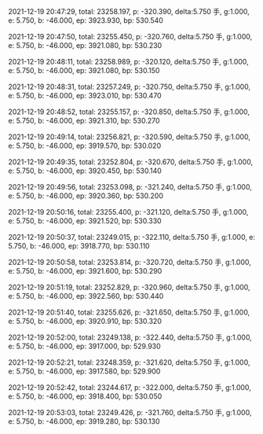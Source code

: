 2021-12-19 20:47:29, total: 23258.197, p: -320.390, delta:5.750 手, g:1.000, e: 5.750, b: -46.000, ep: 3923.930, bp: 530.540

2021-12-19 20:47:50, total: 23255.450, p: -320.760, delta:5.750 手, g:1.000, e: 5.750, b: -46.000, ep: 3921.080, bp: 530.230

2021-12-19 20:48:11, total: 23258.989, p: -320.120, delta:5.750 手, g:1.000, e: 5.750, b: -46.000, ep: 3921.080, bp: 530.150

2021-12-19 20:48:31, total: 23257.249, p: -320.750, delta:5.750 手, g:1.000, e: 5.750, b: -46.000, ep: 3923.010, bp: 530.470

2021-12-19 20:48:52, total: 23255.157, p: -320.850, delta:5.750 手, g:1.000, e: 5.750, b: -46.000, ep: 3921.310, bp: 530.270

2021-12-19 20:49:14, total: 23256.821, p: -320.590, delta:5.750 手, g:1.000, e: 5.750, b: -46.000, ep: 3919.570, bp: 530.020

2021-12-19 20:49:35, total: 23252.804, p: -320.670, delta:5.750 手, g:1.000, e: 5.750, b: -46.000, ep: 3920.450, bp: 530.140

2021-12-19 20:49:56, total: 23253.098, p: -321.240, delta:5.750 手, g:1.000, e: 5.750, b: -46.000, ep: 3920.360, bp: 530.200

2021-12-19 20:50:16, total: 23255.400, p: -321.120, delta:5.750 手, g:1.000, e: 5.750, b: -46.000, ep: 3921.520, bp: 530.330

2021-12-19 20:50:37, total: 23249.015, p: -322.110, delta:5.750 手, g:1.000, e: 5.750, b: -46.000, ep: 3918.770, bp: 530.110

2021-12-19 20:50:58, total: 23253.814, p: -320.720, delta:5.750 手, g:1.000, e: 5.750, b: -46.000, ep: 3921.600, bp: 530.290

2021-12-19 20:51:19, total: 23252.829, p: -320.960, delta:5.750 手, g:1.000, e: 5.750, b: -46.000, ep: 3922.560, bp: 530.440

2021-12-19 20:51:40, total: 23255.626, p: -321.650, delta:5.750 手, g:1.000, e: 5.750, b: -46.000, ep: 3920.910, bp: 530.320

2021-12-19 20:52:00, total: 23249.138, p: -322.440, delta:5.750 手, g:1.000, e: 5.750, b: -46.000, ep: 3917.000, bp: 529.930

2021-12-19 20:52:21, total: 23248.359, p: -321.620, delta:5.750 手, g:1.000, e: 5.750, b: -46.000, ep: 3917.580, bp: 529.900

2021-12-19 20:52:42, total: 23244.617, p: -322.000, delta:5.750 手, g:1.000, e: 5.750, b: -46.000, ep: 3918.400, bp: 530.050

2021-12-19 20:53:03, total: 23249.426, p: -321.760, delta:5.750 手, g:1.000, e: 5.750, b: -46.000, ep: 3919.280, bp: 530.130